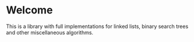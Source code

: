 # Welcome
This is a library with full implementations for linked lists, binary search trees and other miscellaneous algorithms.